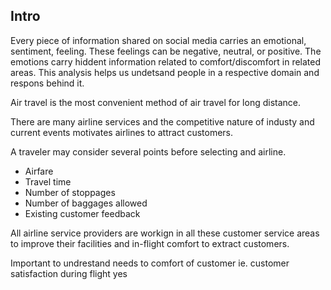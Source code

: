 ## Intro 

Every piece of information shared on social media carries an emotional, sentiment, feeling. These feelings can be negative, neutral, or positive. The emotions carry hiddent information related to comfort/discomfort in related areas. 
This analysis helps us undetsand people in a respective domain and respons behind it. 

Air travel is the most convenient method of air travel for long distance. 

There are many airline services and the competitive nature of industy and current events motivates airlines to attract customers. 

A traveler may consider several points before selecting and airline. 

- Airfare
- Travel time 
- Number of stoppages 
- Number of baggages allowed 
- Existing customer feedback 

All airline service providers are workign in all these customer service areas to improve their facilities and in-flight comfort to extract customers. 

Important to undrestand needs to comfort of customer ie. customer satisfaction during flight 
yes
